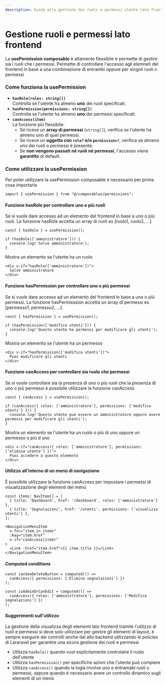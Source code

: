 ```yaml
---
description: Guida alla gestione dei ruoli e permessi utente lato frontend
---
```


# Gestione ruoli e permessi lato frontend

La **usePermission composable** è altamente flessibile e permette di gestire sia i ruoli che i permessi. Permette di controllare l'accesso agli elemneti del frontend in base a una combinazione di entrambi oppure per singoli ruoli o permessi&#x20;

### Come funziona la usePermission

* **`hasRole(roles: string[])`**\
  Controlla se l'utente ha almeno **uno** dei ruoli specificati.
* **`hasPermission(permissions: string[])`**\
  Controlla se l'utente ha almeno **uno** dei permessi specificati.
* **`canAccess(item)`**\
  La funzione più flessibile:
  * Se riceve un **array di permessi** (`string[]`), verifica se l'utente ha almeno uno di quei permessi.
  * Se riceve un **oggetto con `role?` e/o `permissions?`**, verifica se almeno uno dei ruoli o permessi è presente.
  * Se **non vengono passati né ruoli né permessi**, l'accesso viene **garantito** di default.

### Come utilizzare la usePermission

&#x20;Per poter utilizzare la  usePermission composable è necessario per prima cosa importarla

```
import { usePermission } from "@/composables/permissions";
```

#### Funzione hasRole per controllare uno o più ruoli

Se si vuole dare accesso ad un elemento del frontend in base a uno o più ruoli. La funzione hasRole accetta un array di ruoli es \[ruolo1, ruolo2, ...]

```
const { hasRole } = usePermission();

if (hasRole(['amministratore'])) {
  console.log('Salve amministratore');
}
```

Mostra un elemento se l'utente ha un ruolo

```
<div v-if="hasRole(['amministratore'])">
  Salve amministratore
</div>
```

#### Funzione hasPermission per controllare uno o più permessi

Se si vuole dare accesso ad un elemento del frontend in base a uno o più permessi. La funzione hasPermisssion accetta un array di permessi es \[permesso1, permesso2, ...]

```
const { hasPermission } = usePermission();

if (hasPermission(['modifica utenti'])) {
  console.log('Questo utente ha permessi per modificare gli utenti');
}
```

Mostra un elemento se l'utente ha un permesso

```
<div v-if="hasPermission(['modifica utenti'])">
  Puoi modificare gli utenti
</div>
```

#### Funzione canAccess per controllare sia ruolo che permessi

Se si vuole controllare sia la presenza di uno o più ruoli che la presenza di uno o più permessi è possibile utilizzare la funzione canAccess

```
const { canAccess } = usePermission();

if (canAccess({ roles: ['amministratore'], permissions: ['modifica utenti'] })) {
  console.log('Questo utente può essere un amministratore oppure avere permessi per modificare gli utenti');
}
```

Mostra un elemento se l'utente ha un ruolo o più di uno oppure un permesso o più d uno

```
<div v-if="canAccess({ roles: ['amministratore'], permissions: ['elimina utente'] })">
  Puoi accedere a questo elemento
</div>
```

#### Utilizzo all'interno di un menù di navigazione

È possibile utilizzare la funzione canAccess per impostare i permessi di visualizzazione degli elementi del menù

```
const items: NavItem[] = [
  { title: 'Dashboard', href: '/dashboard', roles: ['amministratore'] },
  { title: 'Segnalazioni', href: '/utenti', permissions: ['visualizza utenti'] },
];

<NavigationMenuItem
  v-for="item in items"
  :key="item.href"
  v-if="canAccess(item)"
>
  <Link :href="item.href">{{ item.title }}</Link>
</NavigationMenuItem>
```

#### Computed conditions

```
const canSeeDeleteButton = computed(() =>
  canAccess({ permissions: ['Elimina segnalazioni'] })
);

const isAdminOrCanEdit = computed(() =>
  canAccess({ roles: ['amministratore'], permissions: ['Modifica segnalazioni'] })
);
```

#### Suggerimenti sull'utilizzo

La gestione della visualizza degli elementi lato frontend tramite l'utilizzo di ruoli e permessi si deve solo utilizzare per gestire gli elementi di layout, è sempre eseguire dei controlli anche dal alto backend utilizzando le policies di Lararavel per garantire una sicura gestione dei ruoli e permessi

* Utilizza `hasRole()` quando vuoi esplicitamente controlalre il ruolo dell'utente&#x20;
* Utilizza `hasPermission()` per specifiche azioni che l'utente può compiere
* Utilizza `canAccess()` quando la logia involve uno o entramabi ruoli o permessi, oppure quando è necessario avere un controllo dinamico sugli elementi di un menù
